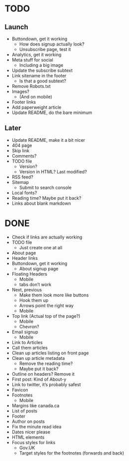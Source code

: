# TODO

## Launch

- Buttondown, get it working
  - How does signup actually look?
  - Unsubscribe page, test it
- Analytics, get it working
- Meta stuff for social
  - Including a big image
- Update the subscribe subtext
- Link sitename in the footer
  - Is that a good subtext?
- Remove Robots.txt
- Images?
  - (And on mobile)
- Footer links
- Add paperweight article
- Update README, do the bare minimum

## Later

- Update README, make it a bit nicer
- 404 page
- Skip link
- Comments?
- TODO file
  - Version?
  - Version in HTML? Last modified?
- RSS feed?
- Sitemap
  - Submit to search console
- Local fonts?
- Reading time? Maybe put it back?
- Links about blank markdown

# DONE

- Check if links are actually working
- TODO file
  - Just create one at all
- About page
- Header links
- Buttondown, get it working
  - About signup page
- Floating Headers
  - Mobile
  - tabs don’t work
- Next, previous
  - Make them look more like buttons
  - Hook them up
  - Arrows point the right way
  - Mobile
- Top link (Actual top of the page?)
  - Mobile
  - Chevron?
- Email signup
  - Mobile
- Link to Articles
- Call them articles
- Clean up articles listing on front page
- Clean up article metadata
  - Remove the reading time?
  - Maybe put it back?
- Outline on headers? Remove it
- First post: Kind of About-y
- Link to twitter, it’s probably safest
- Favicon
- Footnotes
  - Mobile
- Margins like canada.ca
- List of posts
- Footer
- Author on posts
- Fix the minute read idea
- Dates nicer please
- HTML elements
- Focus styles for links
  - Gov.UK
  - Target styles for the footnotes (forwards and back)
